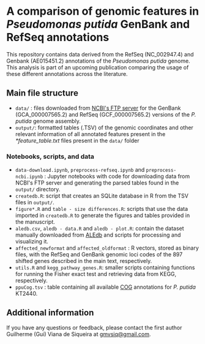 # A comparison of genomic features in _Pseudomonas putida_ GenBank and RefSeq annotations

This repository contains data derived from the RefSeq (NC_002947.4) and Genbank (AE015451.2) annotations of the _Pseudomonas putida_ genome.
This analysis is part of an upcoming publication comparing the usage of these different annotations across the literature.

## Main file structure
- `data/` : files downloaded from [NCBI's FTP server](https://ftp.ncbi.nlm.nih.gov/) for the GenBank (GCA_000007565.2) and RefSeq (GCF_000007565.2) versions of the _P. putida_ genome assembly.
- `output/`: formatted tables (.TSV) of the genomic coordinates and other relevant information of all annotated features present in the _*feature_table.txt_ files present in the `data/` folder

### Notebooks, scripts, and data
- `data-download.ipynb`, `preprocess-refseq.ipynb` and `preprocess-ncbi.ipynb` : Jupyter notebooks with code for downloading data from NCBI's FTP server and generating the parsed tables found in the `output/` directory.
- `createdb.R`: script that creates an SQLite database in R from the TSV files in `output/`.
- `figure*.R` and `table - size differences.R`: scripts that use the data imported in `createdb.R` to generate the figures and tables provided in the manuscript. 
- `aledb.csv`, `aledb - data.R` and `aledb - plot.R`: contain the dataset manually downloaded from [ALEdb](https://aledb.org/) and scripts for processing and visualizing it.
- `affected_newformat` and `affected_oldformat` : R vectors, stored as binary files, with the RefSeq and GenBank genomic loci codes of the 897 shifted genes described in the main text, respectively.
- `utils.R` and `kegg_pathway_genes.R`: smaller scripts containing functions for running the Fisher exact test and retrieving data from KEGG, respectively.
- `ppuCog.tsv` : table containing all available [COG](https://www.ncbi.nlm.nih.gov/research/cog/) annotations for _P. putida_ KT2440.

## Additional information
If you have any questions or feedback, please contact the first author Guilherme (Gui) Viana de Siqueira at gmvsiq@gmail.com.
